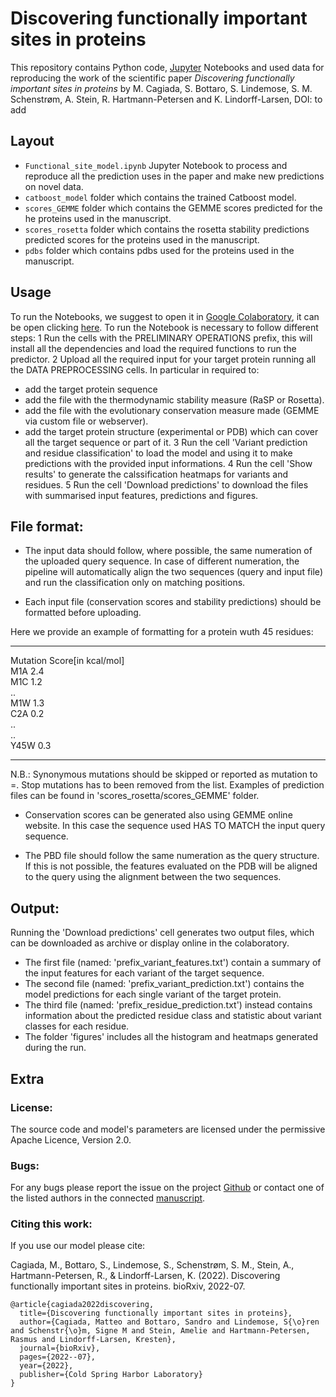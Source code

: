 # Discovering functionally important sites in proteins

This repository contains Python code, [Jupyter](http://jupyter.org) Notebooks and used data for reproducing the work of the scientific paper _Discovering functionally important sites in proteins_ by M. Cagiada, S. Bottaro, S. Lindemose, S. M. Schenstrøm, A. Stein, R. Hartmann-Petersen and K. Lindorff-Larsen, DOI: to add

## Layout
- `Functional_site_model.ipynb` Jupyter Notebook to process and reproduce all the prediction uses in the paper and make new predictions on novel data.
- `catboost_model` folder which contains the trained Catboost model.
- `scores_GEMME` folder which contains the GEMME scores predicted for the he proteins used in the manuscript.
- `scores_rosetta` folder which contains the rosetta stability predictions predicted scores for the proteins used in the manuscript.
- `pdbs` folder which contains pdbs used for the proteins used in the manuscript.

## Usage
To run the Notebooks, we suggest to open it in [Google Colaboratory](https://colab.research.google.com/), it can be open clicking [here](https://colab.research.google.com/github/KULL-Centre/_2022_functional-sites-cagiada/blob/main/Functional_site_model.ipynb).
To run the Notebook is necessary to follow different steps:
1 Run the cells with the PRELIMINARY OPERATIONS prefix, this will install all the dependencies and load the required functions to run the predictor.
2 Upload all the required input for your target protein running all the DATA PREPROCESSING cells. In particular in required to:
  - add the target protein sequence
  - add the file with the thermodynamic stability measure (RaSP or Rosetta).
  - add the file with the evolutionary conservation measure made (GEMME via custom file or webserver).
  - add the target protein structure (experimental or PDB) which can cover all the target sequence or part of it. 
3 Run the cell 'Variant prediction and residue classification' to load the model and using it to make predictions with the provided input informations.
4 Run the cell 'Show results'  to generate the calssification heatmaps for variants and residues.
5 Run the cell 'Download predictions'   to download the files with summarised input features, predictions and figures.


## File format:

- The input data should follow, where possible, the same numeration of the uploaded query sequence. In case of different numeration, the pipeline will automatically align the two sequences (query and input file) and run the classification only on matching positions.

- Each input file (conservation scores and stability predictions) should be formatted before uploading.

Here we provide an example of formatting for a protein wuth 45 residues:

********************************* 

Mutation  Score[in kcal/mol]  
M1A       2.4  
M1C       1.2  
..  
M1W       1.3  
C2A       0.2   
..  
..  
Y45W       0.3  
  
********************************* 

N.B.: Synonymous mutations should be skipped or reported as mutation to =. Stop mutations has to been removed from the list.
Examples of prediction files can be found in 'scores_rosetta/scores_GEMME' folder.

- Conservation scores can be generated also using GEMME online website. In this case the sequence used HAS TO MATCH the input query sequence.

- The PBD file should follow the same numeration as the query structure. If this is not possible, the features evaluated on the PDB will be aligned to the query using the alignment between the two sequences.

## Output:
Running  the 'Download predictions' cell generates two output files, which can be downloaded as archive or display online in the colaboratory.
- The first file (named: 'prefix_variant_features.txt') contain a summary of the input features for each variant of the target sequence.
- The second file (named: 'prefix_variant_prediction.txt') contains the model predictions for each single variant of the target protein.
- The third file (named: 'prefix_residue_prediction.txt') instead contains information about the predicted residue class and statistic about variant classes for each residue.
- The folder 'figures' includes all the histogram and heatmaps generated during the run.

## Extra
### License:

The source code and model's parameters are licensed under the permissive Apache Licence, Version 2.0.

### Bugs:

For any bugs please report the issue on the project [Github](https://github.com/KULL-Centre/_2022_functional-sites-cagiada) or contact one of the listed authors in the connected [manuscript](https://www.biorxiv.org/content/10.1101/2022.07.14.500015v1.full).

### Citing this work:

If you use our model please cite:

Cagiada, M., Bottaro, S., Lindemose, S., Schenstrøm, S. M., Stein, A., Hartmann-Petersen, R., & Lindorff-Larsen, K. (2022). Discovering functionally important sites in proteins. bioRxiv, 2022-07.

```
@article{cagiada2022discovering,
  title={Discovering functionally important sites in proteins},
  author={Cagiada, Matteo and Bottaro, Sandro and Lindemose, S{\o}ren and Schenstr{\o}m, Signe M and Stein, Amelie and Hartmann-Petersen, Rasmus and Lindorff-Larsen, Kresten},
  journal={bioRxiv},
  pages={2022--07},
  year={2022},
  publisher={Cold Spring Harbor Laboratory}
}
```
